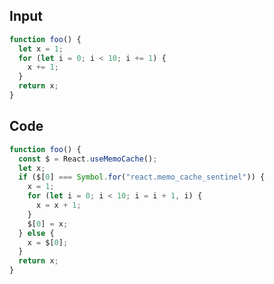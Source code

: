 
## Input

```javascript
function foo() {
  let x = 1;
  for (let i = 0; i < 10; i += 1) {
    x += 1;
  }
  return x;
}

```

## Code

```javascript
function foo() {
  const $ = React.useMemoCache();
  let x;
  if ($[0] === Symbol.for("react.memo_cache_sentinel")) {
    x = 1;
    for (let i = 0; i < 10; i = i + 1, i) {
      x = x + 1;
    }
    $[0] = x;
  } else {
    x = $[0];
  }
  return x;
}

```
      